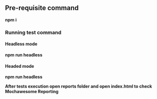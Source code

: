 ## Pre-requisite command
__npm i__

### Running test command
#### Headless mode
__npm run headless__

#### Headed mode
__npm run headless__

__After tests execution open reports folder and open index.html to check Mochawesome Reporting__
